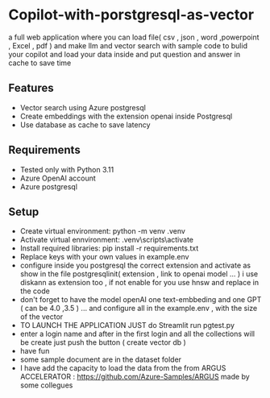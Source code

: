 # Copilot-with-porstgresql-as-vector
a full web application where you can load file( csv , json , word ,powerpoint , Excel ,  pdf ) and make llm and vector search with sample code to bulid your copilot and load your data inside and put question and answer in cache to save time


## Features
- Vector search using Azure postgresql
- Create embeddings with the extension openai inside Postgresql 
- Use database as cache to save latency

## Requirements
- Tested only with Python 3.11
- Azure OpenAI account
- Azure postgresql

## Setup
- Create virtual environment: python -m venv .venv
- Activate virtual ennvironment: .venv\scripts\activate
- Install required libraries: pip install -r requirements.txt
- Replace keys with your own values in example.env
- configure inside you postgresql the correct extension and activate as show in the file postgresqlinit( extension , link to openai model ... ) i use diskann as extension too , if not enable for you use hnsw and replace in the code 
- don't forget to have the model openAI one text-embbeding and one GPT ( can be 4.0 ,3.5 ) ... and configure all in the example.env , with the size of the vector 
- TO LAUNCH THE APPLICATION JUST do Streamlit run pgtest.py
- enter a login name and after in the first login and all the collections will be create just push the button ( create vector db  )
- have fun
- some sample document are in the dataset folder
- I have add the capacity to load the data from the from ARGUS ACCELERATOR : https://github.com/Azure-Samples/ARGUS made by some collegues

